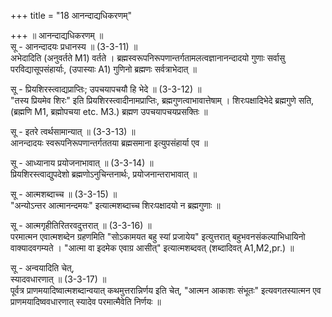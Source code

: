 +++
title = "18 आनन्दाद्यधिकरणम्"

+++
॥ आनन्दाद्यधिकरणम् ॥  
सू - आनन्दादयः प्रधानस्य ॥ (3-3-11) ॥   
अभेदादिति (अनुवर्तते M1) वर्तते । ब्रह्मस्वरूपनिरूपणान्तर्गतामलत्वज्ञानानन्दादयो गुणाः सर्वासु   
परविद्यासूपसंहार्याः, (उपास्याः A1) गुणिनो ब्रह्मणः सर्वत्राभेदात् ॥

सू - प्रियशिरस्त्वाद्यप्राप्तिः; उपचयापचयौ हि भेदे ॥ (3-3-12) ॥   
"तस्य प्रियमेव शिरः" इति प्रियशिरस्त्वादीनामप्राप्तिः, ब्रह्मगुणत्वाभावात्तेषाम् । शिरःपक्षादिभेदे ब्रह्मगुणे सति, (ब्रह्मणि M1, ब्रह्मोपचया etc. M3.) ब्रह्मण उपचयापचयप्रसक्तिः ॥

सू - इतरे त्वर्थसामान्यात् ॥ (3-3-13) ॥  
आनन्दादयः स्वरूपनिरूपणान्तर्गततया ब्रह्मसमाना इत्युपसंहार्या एव ॥

सू - आध्यानाय प्रयोजनाभावात् ॥ (3-3-14) ॥   
प्रियशिरस्त्वाद्युपदेशो ब्रह्मणोऽनुचिन्तनार्थः, प्रयोजनान्तराभावात् ॥

सू - आत्मशब्दाच्च ॥ (3-3-15) ॥   
"अन्योऽन्तर आत्मानन्दमयः" इत्यात्मशब्दाच्च शिरःपक्षादयो न ब्रह्मगुणाः ॥

सू - आत्मगृहीतिरितरवदुत्तरात् ॥ (3-3-16) ॥   
परमात्मन एवात्मशब्देन ग्रहणमिति "सोऽकामयत बहु स्यां प्रजायेय" इत्युत्तरात् बहुभवनसंकल्पाभिधायिनो वाक्यादवगम्यते । "आत्मा वा इदमेक एवाग्र आसीत्" इत्यात्मशब्दवत् (शब्दादिवत् A1,M2,pr.) ॥

सू - अन्वयादिति चेत्,  
 स्यादवधारणात् ॥ (3-3-17) ॥   
पूर्वत्र प्राणमयादिष्वात्मशब्दान्वयात् कथमुत्तरान्निर्णय इति चेत्, "आत्मन आकाशः संभूतः" इत्यवगतस्यात्मन एव प्राणमयादिष्ववधारणात् स्यादेव परमात्मैवेति निर्णयः ॥
